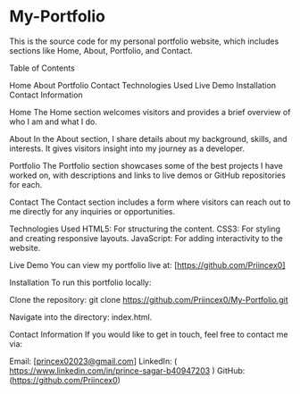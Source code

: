 # My-Portfolio
This is the source code for my personal portfolio website, which includes sections like Home, About, Portfolio, and Contact.

Table of Contents

Home
About
Portfolio
Contact
Technologies Used
Live Demo
Installation
Contact Information

Home
The Home section welcomes visitors and provides a brief overview of who I am and what I do.

About
In the About section, I share details about my background, skills, and interests. It gives visitors insight into my journey as a developer.

Portfolio
The Portfolio section showcases some of the best projects I have worked on, with descriptions and links to live demos or GitHub repositories for each.

Contact
The Contact section includes a form where visitors can reach out to me directly for any inquiries or opportunities.

Technologies Used
HTML5: For structuring the content.
CSS3: For styling and creating responsive layouts.
JavaScript: For adding interactivity to the website.

Live Demo
You can view my portfolio live at: [https://github.com/Priincex0] 

Installation
To run this portfolio locally:

Clone the repository:
git clone https://github.com/Priincex0/My-Portfolio.git

Navigate into the directory:
index.html.

Contact Information
If you would like to get in touch, feel free to contact me via:

Email: [princex02023@gmail.com]
LinkedIn: ( https://www.linkedin.com/in/prince-sagar-b40947203 )
GitHub: (https://github.com/Priincex0)
